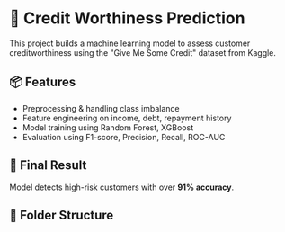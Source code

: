 # 🏦 Credit Worthiness Prediction

This project builds a machine learning model to assess customer creditworthiness using the "Give Me Some Credit" dataset from Kaggle.

## 📦 Features
- Preprocessing & handling class imbalance
- Feature engineering on income, debt, repayment history
- Model training using Random Forest, XGBoost
- Evaluation using F1-score, Precision, Recall, ROC-AUC

## 🧠 Final Result
Model detects high-risk customers with over **91% accuracy**.

## 📁 Folder Structure
